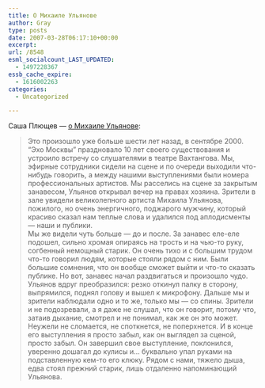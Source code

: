 ```yaml
---
title: О Михаиле Ульянове
author: Gray
type: posts
date: 2007-03-28T06:17:10+00:00
excerpt:
url: /8548
esml_socialcount_LAST_UPDATED:
  - 1497228367
essb_cache_expire:
  - 1616002263
categories:
  - Uncategorized

---
```








Саша Плющев &#8212; <a href="http://plushev.com/2007/03/28/417/" target="_blank">о Михаиле Ульянове</a>:

> Это произошло уже больше шести лет назад, в сентябре 2000. “Эхо Москвы” праздновало 10 лет своего существования и устроило встречу со слушателями в театре Вахтангова. Мы, эфирные сотрудники сидели на сцене и по очереди выходили что-нибудь говорить, а между нашими выступлениями были номера профессиональных артистов. Мы расселись на сцене за закрытым занавесом, Ульянов открывал вечер на правах хозяина. Зрители в зале увидели великолепного артиста Михаила Ульянова, пожилого, но очень энергичного, поджарого мужчину, который красиво сказал нам теплые слова и удалился под аплодисменты &#8212; наши и публики.  
> Мы же видели чуть больше &#8212; до и после. За занавес еле-еле подошел, сильно хромая опираясь на трость и на чью-то руку, согбенный немощный старик. Он очень тихо и с большим трудом что-то говорил людям, которые стояли рядом с ним. Были большие сомнения, что он вообще сможет выйти и что-то сказать публике. Но вот, занавес начал раздвигаться и произошло чудо. Ульянов вдруг преобразился: резко откинул палку в сторону, выпрямился, поднял голову и вышел к микрофону. Дальше мы и зрители наблюдали одно и то же, только мы &#8212; со спины. Зрители и не подозревали, а я даже не слушал, что он говорит, потому что, затаив дыхание, смотрел и не понимал, как же он это может. Неужели не сломается, не споткнется, не поперхнется. И в конце его выступления я просто забыл, как он выглядел за сценой, просто забыл. Он завершил свое выступление, поклонился, уверенно дошагал до кулисы и… буквально упал руками на подставленную кем-то его клюку. Рядом с нами, тяжело дыша, едва стоял прежний старик, лишь отдаленно напоминающий Ульянова.